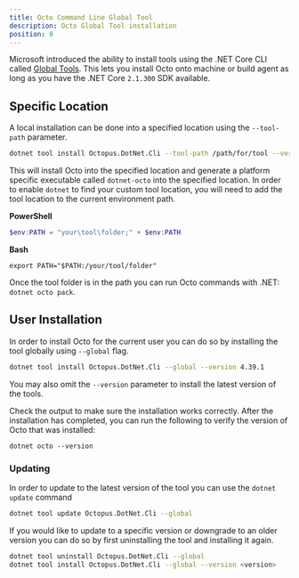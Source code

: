 ```yaml
---
title: Octo Command Line Global Tool
description: Octo Global Tool installation
position: 0
---
```


Microsoft introduced the ability to install tools using the .NET Core CLI called [Global Tools](https://docs.microsoft.com/en-us/dotnet/core/tools/global-tools). This lets you install Octo onto machine or build agent as long as you have the .NET Core `2.1.300` SDK available.

## Specific Location
A local installation can be done into a specified location using the `--tool-path` parameter.

```bash
dotnet tool install Octopus.DotNet.Cli --tool-path /path/for/tool --version <version>
```
This will install Octo into the specified location and generate a platform specific executable called `dotnet-octo` into the specified location. In order to enable `dotnet` to find your custom tool location, you will need to add the tool location to the current environment path.

**PowerShell**

```powershell
$env:PATH = "your\tool\folder;" + $env:PATH
```

**Bash**
```
export PATH="$PATH:/your/tool/folder"
```

Once the tool folder is in the path you can run Octo commands with .NET: `dotnet octo pack`.

## User Installation

In order to install Octo for the current user you can do so by installing the tool globally using
`--global` flag.

```bash
dotnet tool install Octopus.DotNet.Cli --global --version 4.39.1
```
You may also omit the `--version` parameter to install the latest version of the tools.

Check the output to make sure the installation works correctly. After the installation has completed, you can run the following to verify the version of Octo that was installed:

```
dotnet octo --version
```

### Updating
In order to update to the latest version of the tool you can use the `dotnet update` command

```bash
dotnet tool update Octopus.DotNet.Cli --global
```

If you would like to update to a specific version or downgrade to an older version you can do
so by first uninstalling the tool and installing it again.

```bash
dotnet tool uninstall Octopus.DotNet.Cli --global
dotnet tool install Octopus.DotNet.Cli --global --version <version>
```
